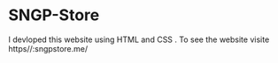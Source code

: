 # SNGP-Store
I devloped this website using HTML and  CSS . To see the website visite https//:sngpstore.me/
